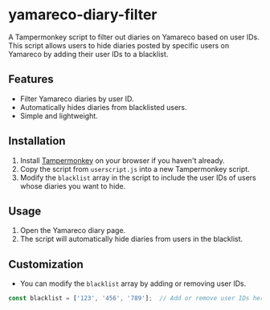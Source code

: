 # yamareco-diary-filter

A Tampermonkey script to filter out diaries on Yamareco based on user IDs. This script allows users to hide diaries posted by specific users on Yamareco by adding their user IDs to a blacklist.

## Features
- Filter Yamareco diaries by user ID.
- Automatically hides diaries from blacklisted users.
- Simple and lightweight.

## Installation
1. Install [Tampermonkey](https://www.tampermonkey.net/) on your browser if you haven't already.
2. Copy the script from `userscript.js` into a new Tampermonkey script.
3. Modify the `blacklist` array in the script to include the user IDs of users whose diaries you want to hide.

## Usage
1. Open the Yamareco diary page.
2. The script will automatically hide diaries from users in the blacklist.

## Customization
- You can modify the `blacklist` array by adding or removing user IDs.

```javascript
const blacklist = ['123', '456', '789'];  // Add or remove user IDs here
